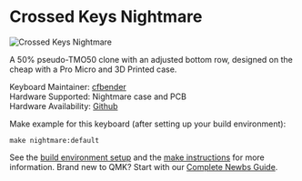 # Crossed Keys Nightmare

![Crossed Keys Nightmare](https://i.imgur.com/JiKtPzL.png)

A 50% pseudo-TMO50 clone with an adjusted bottom row, designed on the cheap with a Pro Micro and 3D Printed case.

Keyboard Maintainer: [cfbender](https://github.com/cfbender)  
Hardware Supported: Nightmare case and PCB  
Hardware Availability: [Github](https://github.com/cfbender/keyboards/tree/master/nightmare)

Make example for this keyboard (after setting up your build environment):

    make nightmare:default

See the [build environment setup](https://docs.qmk.fm/#/getting_started_build_tools) and the [make instructions](https://docs.qmk.fm/#/getting_started_make_guide) for more information. Brand new to QMK? Start with our [Complete Newbs Guide](https://docs.qmk.fm/#/newbs).
